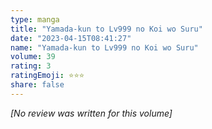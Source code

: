 ```yaml
---
type: manga
title: "Yamada-kun to Lv999 no Koi wo Suru"
date: "2023-04-15T08:41:27"
name: "Yamada-kun to Lv999 no Koi wo Suru"
volume: 39
rating: 3
ratingEmoji: ⭐️⭐️⭐️
share: false
---
```


*[No review was written for this volume]*
